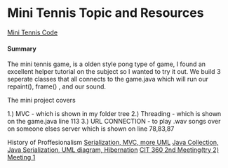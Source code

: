 # Mini Tennis Topic and Resources

[Mini Tennis Code](https://github.com/lyleRpalagar/cit-360-objp2/tree/master/personal-work/mini_tennis/src/mini_tennis)

#### Summary
The mini tennis game, is a olden style pong type of game, I found an excellent helper tutorial on the subject so I wanted to try it out. We build 3 seperate classes that all connects to the game.java which will run our repaint(), frame() , and our sound.

The mini project covers

1.) MVC - which is shown in my folder tree 
2.) Threading - which is shown on the game.java line   113 
3.) URL CONNECTION - to play .wav songs over on someone elses server which is shown on line 78,83,87





History of Proffesionalism 
[Serialization, MVC, more UML](https://www.youtube.com/watch?v=gk5bF4hdB6g)
[Java Collection, Java Serialization, UML diagram, Hibernation](https://www.youtube.com/watch?v=aMI9mSCJOmA)
[CIT 360 2nd Meeting(try 2)](https://www.youtube.com/watch?v=-8zBXyk8PuI)
[Meeting 1](https://www.youtube.com/watch?v=OKirSapr7PA)
